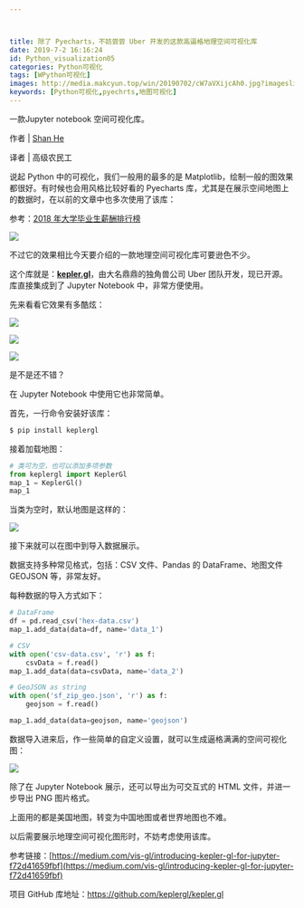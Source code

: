 ```yaml
---



title: 除了 Pyecharts，不妨尝尝 Uber 开发的这款高逼格地理空间可视化库
date: 2019-7-2 16:16:24
id: Python_visualization05
categories: Python可视化
tags: [WPython可视化]
images: http://media.makcyun.top/win/20190702/cW7aVXijcAh0.jpg?imageslim
keywords: [Python可视化,pyechrts,地图可视化]
---
```


一款Jupyter notebook 空间可视化库。

<!-- more -->  

作者 | [Shan He](https://medium.com/vis-gl/introducing-kepler-gl-for-jupyter-f72d41659fbf)

译者 | 高级农民工

说起 Python 中的可视化，我们一般用的最多的是 Matplotlib，绘制一般的图效果都很好。有时候也会用风格比较好看的 Pyecharts 库，尤其是在展示空间地图上的数据时，在以前的文章中也多次使用了该库：

参考：[2018 年大学毕业生薪酬排行榜](https://www.makcyun.top/2019/02/25/data_analysis&mining03.html)

![](http://media.makcyun.top/Fjdt5Eisn6x8XBMYRXh0MBxYWU5A)

不过它的效果相比今天要介绍的一款地理空间可视化库可要逊色不少。

这个库就是：[**kepler.gl**](http://kepler.gl/)，由大名鼎鼎的独角兽公司 Uber 团队开发，现已开源。库直接集成到了 Jupyter Notebook 中，非常方便使用。

先来看看它效果有多酷炫：

![](http://media.makcyun.top/Fnvj6PI3YdMGdSeSl2GFJSVUs442)

![](http://media.makcyun.top/FkBr41Qk23bhroBADF_Frp_KNrrb)

![](http://media.makcyun.top/FgV8Hs7bKDwWqOHFb4iMMnr1IKE_)



是不是还不错？

在 Jupyter Notebook 中使用它也非常简单。

首先，一行命令安装好该库：

```python
$ pip install keplergl
```

接着加载地图：

```python
# 类可为空，也可以添加多项参数
from keplergl import KeplerGl
map_1 = KeplerGl()
map_1
```

当类为空时，默认地图是这样的：

![](http://media.makcyun.top/Fj2XTUP9WcNgk3-qtSVJck4atSRo)

接下来就可以在图中到导入数据展示。

数据支持多种常见格式，包括：CSV 文件、Pandas 的 DataFrame、地图文件 GEOJSON 等，非常友好。

每种数据的导入方式如下：

```python
# DataFrame
df = pd.read_csv('hex-data.csv')
map_1.add_data(data=df, name='data_1')

# CSV
with open('csv-data.csv', 'r') as f:
    csvData = f.read()
map_1.add_data(data=csvData, name='data_2')

# GeoJSON as string
with open('sf_zip_geo.json', 'r') as f:
    geojson = f.read()

map_1.add_data(data=geojson, name='geojson')
```



数据导入进来后，作一些简单的自定义设置，就可以生成逼格满满的空间可视化图：

![](http://media.makcyun.top/win/20190702/VAsSJoPbmv6W.gif)

除了在 Jupyter Notebook 展示，还可以导出为可交互式的 HTML 文件，并进一步导出 PNG 图片格式。

上面用的都是美国地图，转变为中国地图或者世界地图也不难。

以后需要展示地理空间可视化图形时，不妨考虑使用该库。

参考链接：[https://medium.com/vis-gl/introducing-kepler-gl-for-jupyter-f72d41659fbf](https://medium.com/vis-gl/introducing-kepler-gl-for-jupyter-f72d41659fbf)

项目 GitHub 库地址：https://github.com/keplergl/kepler.gl





